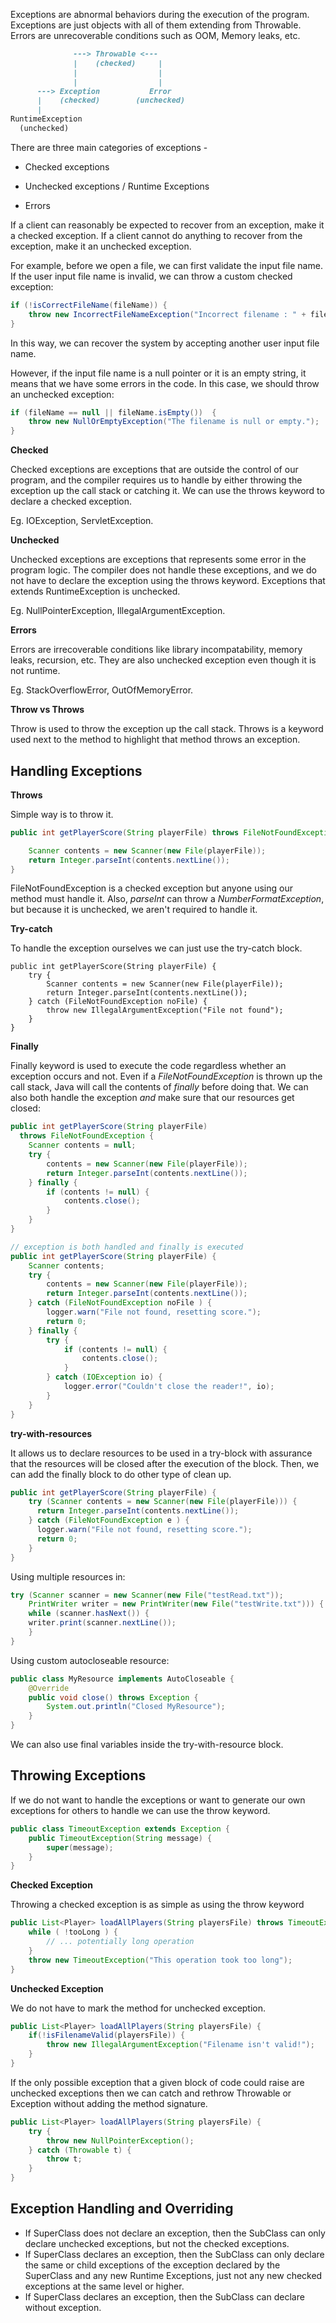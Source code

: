Exceptions are abnormal behaviors during the execution of the program. Exceptions are just objects with all of them extending from Throwable. Errors are unrecoverable conditions such as OOM, Memory leaks, etc. 

```markdown
              ---> Throwable <--- 
              |    (checked)     |
              |                  |
              |                  |
      ---> Exception           Error
      |    (checked)        (unchecked)
      |
RuntimeException
  (unchecked)
```

There are three main categories of exceptions - 

* Checked exceptions

* Unchecked exceptions / Runtime Exceptions

* Errors

If a client can reasonably be expected to recover from an exception, make it a checked exception. If a client cannot do anything to recover from the exception, make it an unchecked exception. 

For example, before we open a file, we can first validate the input file name. If the user input file name is invalid, we can throw a custom checked exception: 

```java
if (!isCorrectFileName(fileName)) {
    throw new IncorrectFileNameException("Incorrect filename : " + fileName );
}
```

In this way, we can recover the system by accepting another user input file name.

However, if the input file name is a null pointer or it is an empty string, it means that we have some errors in the code. In this case, we should throw an unchecked exception:

```java
if (fileName == null || fileName.isEmpty())  {
    throw new NullOrEmptyException("The filename is null or empty.");
}
```

**Checked**

Checked exceptions are exceptions that are outside the control of our program, and the compiler requires us to handle by either throwing the exception up the call stack or catching it. We can use the throws keyword to declare a checked exception. 

Eg. IOException, ServletException. 

**Unchecked**

Unchecked exceptions are exceptions that represents some error in the program logic. The compiler does not handle these exceptions, and we do not have to declare the exception using the throws keyword. Exceptions that extends RuntimeException is unchecked.

Eg. NullPointerException, IllegalArgumentException.

**Errors**

Errors are irrecoverable conditions like library incompatability, memory leaks, recursion, etc. They are also unchecked exception even though it is not runtime. 

Eg. StackOverflowError, OutOfMemoryError.

**Throw vs Throws**

Throw is used to throw the exception up the call stack. Throws is a keyword used next to the method to highlight that method throws an exception. 

## Handling Exceptions

**Throws**

Simple way is to throw it. 

```java
public int getPlayerScore(String playerFile) throws FileNotFoundException {

    Scanner contents = new Scanner(new File(playerFile));
    return Integer.parseInt(contents.nextLine());
}
```

FileNotFoundException is a checked exception but anyone using our method must handle it. Also, *parseInt* can throw a *NumberFormatException*, but because it is unchecked, we aren't required to handle it.

**Try-catch**

To handle the exception ourselves we can just use the try-catch block. 

```
public int getPlayerScore(String playerFile) {
    try {
        Scanner contents = new Scanner(new File(playerFile));
        return Integer.parseInt(contents.nextLine());
    } catch (FileNotFoundException noFile) {
        throw new IllegalArgumentException("File not found");
    }
}
```

**Finally**

Finally keyword is used to execute the code regardless whether an exception occurs and not. Even if a *FileNotFoundException* is thrown up the call stack, Java will call the contents of *finally* before doing that. We can also both handle the exception *and* make sure that our resources get closed:

```java
public int getPlayerScore(String playerFile)
  throws FileNotFoundException {
    Scanner contents = null;
    try {
        contents = new Scanner(new File(playerFile));
        return Integer.parseInt(contents.nextLine());
    } finally {
        if (contents != null) {
            contents.close();
        }
    }
}

// exception is both handled and finally is executed
public int getPlayerScore(String playerFile) {
    Scanner contents;
    try {
        contents = new Scanner(new File(playerFile));
        return Integer.parseInt(contents.nextLine());
    } catch (FileNotFoundException noFile ) {
        logger.warn("File not found, resetting score.");
        return 0; 
    } finally {
        try {
            if (contents != null) {
                contents.close();
            }
        } catch (IOException io) {
            logger.error("Couldn't close the reader!", io);
        }
    }
}
```

**try-with-resources**

It allows us to declare resources to be used in a try-block with assurance that the resources will be closed after the execution of the block. Then, we can add the finally block to do other type of clean up. 

```java
public int getPlayerScore(String playerFile) {
    try (Scanner contents = new Scanner(new File(playerFile))) {
      return Integer.parseInt(contents.nextLine());
    } catch (FileNotFoundException e ) {
      logger.warn("File not found, resetting score.");
      return 0;
    }
}
```

Using multiple resources in:

```java
try (Scanner scanner = new Scanner(new File("testRead.txt"));
    PrintWriter writer = new PrintWriter(new File("testWrite.txt"))) {
    while (scanner.hasNext()) {
    writer.print(scanner.nextLine());
    }
}
```

Using custom autocloseable resource:

```java
public class MyResource implements AutoCloseable {
    @Override
    public void close() throws Exception {
        System.out.println("Closed MyResource");
    }
}
```

We can also use final variables inside the try-with-resource block.

## Throwing Exceptions

If we do not want to handle the exceptions or want to generate our own exceptions for others to handle we can use the throw keyword. 

```java
public class TimeoutException extends Exception {
    public TimeoutException(String message) {
        super(message);
    }
}
```

**Checked Exception**

Throwing a checked exception is as simple as using the throw keyword

```java
public List<Player> loadAllPlayers(String playersFile) throws TimeoutException {
    while ( !tooLong ) {
        // ... potentially long operation
    }
    throw new TimeoutException("This operation took too long");
}
```

**Unchecked Exception**

We do not have to mark the method for unchecked exception. 

```java
public List<Player> loadAllPlayers(String playersFile) {
    if(!isFilenameValid(playersFile)) {
        throw new IllegalArgumentException("Filename isn't valid!");
    }
}
```

If the only possible exception that a given block of code could raise are unchecked exceptions then we can catch and rethrow Throwable or Exception without adding the method signature. 

```java
public List<Player> loadAllPlayers(String playersFile) {
    try {
        throw new NullPointerException();
    } catch (Throwable t) {
        throw t;
    }
}
```

## Exception Handling and Overriding

- If SuperClass does not declare an exception, then the SubClass can only declare unchecked exceptions, but not the checked exceptions.
- If SuperClass declares an exception, then the SubClass can only declare the same or child exceptions of the exception declared by the SuperClass and any new Runtime Exceptions, just not any new checked exceptions at the same level or higher.
- If SuperClass declares an exception, then the SubClass can declare without exception.
